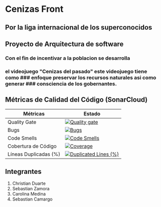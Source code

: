 # Cenizas Front 
## Por la liga internacional de los superconocidos
## Proyecto de Arquitectura de software

### Con el fin de incentivar a la poblacion se desarrolla
### el videojuego "Cenizas del pasado" este videojuego tiene como ### enfoque preservar los recursos naturales asi como generar ### consciencia de los gobernantes. 

## Métricas de Calidad del Código (SonarCloud)

| **Métricas**          | **Estado** |
|-----------------------|------------|
| Quality Gate          | [![Quality gate](https://sonarcloud.io/api/project_badges/quality_gate?project=SebSanUwU_Cenizas_FRONT_I_DEV)](https://sonarcloud.io/summary/new_code?id=SebSanUwU_Cenizas_FRONT_I_DEV) |
| Bugs                  | [![Bugs](https://sonarcloud.io/api/project_badges/measure?project=SebSanUwU_Cenizas_FRONT_I_DEV&metric=bugs)](https://sonarcloud.io/summary/new_code?id=SebSanUwU_Cenizas_FRONT_I_DEV) |
| Code Smells           | [![Code Smells](https://sonarcloud.io/api/project_badges/measure?project=SebSanUwU_Cenizas_FRONT_I_DEV&metric=code_smells)](https://sonarcloud.io/summary/new_code?id=SebSanUwU_Cenizas_FRONT_I_DEV) |
| Cobertura de Código   | [![Coverage](https://sonarcloud.io/api/project_badges/measure?project=SebSanUwU_Cenizas_FRONT_I_DEV&metric=coverage)](https://sonarcloud.io/summary/new_code?id=SebSanUwU_Cenizas_FRONT_I_DEV) |
| Líneas Duplicadas (%) | [![Duplicated Lines (%)](https://sonarcloud.io/api/project_badges/measure?project=SebSanUwU_Cenizas_FRONT_I_DEV&metric=duplicated_lines_density)](https://sonarcloud.io/summary/new_code?id=SebSanUwU_Cenizas_FRONT_I_DEV) |

## Integrantes
1. Christian Duarte
2. Sebastian Zamora
3. Carolina Medina
4. Sebastian Camargo


